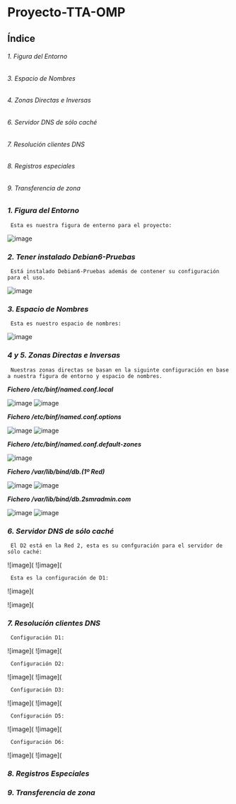 # Proyecto-TTA-OMP




## Índice

###### 1. Figura del Entorno ######
###### 3. Espacio de Nombres ######
###### 4. Zonas Directas e Inversas ######
###### 6. Servidor DNS de sólo caché ######
###### 7. Resolución clientes DNS ######
###### 8. Registros especiales ######
###### 9. Transferencia de zona ######


### *1. Figura del Entorno*
     Esta es nuestra figura de enterno para el proyecto:
![image](https://user-images.githubusercontent.com/116157396/214513913-59001abf-cca0-4532-b785-9ec14b63eaea.png)

### *2. Tener instalado Debian6-Pruebas*
     Está instalado Debian6-Pruebas además de contener su configuración para el uso.
![image](https://user-images.githubusercontent.com/116157396/214515199-857f6d40-9b0f-4212-9da3-ab41eb7bb318.png)

     
### *3. Espacio de Nombres*
     Esta es nuestro espacio de nombres:
![image](https://user-images.githubusercontent.com/116157396/214514480-f3fa04ba-bde1-4c52-ac93-71083be514cc.png)
     
### *4 y 5. Zonas Directas e Inversas*
     Nuestras zonas directas se basan en la siguinte configuración en base a nuestra figura de entorno y espacio de nombres.
  
   ***Fichero /etc/binf/named.conf.local***
   
   ![image](https://github.com/atejtor0610/Proyecto-TTA-OMP/blob/main/capturas/1.png)
   ![image](https://github.com/atejtor0610/Proyecto-TTA-OMP/blob/main/capturas/1.1.png)
   
   ***Fichero /etc/binf/named.conf.options***
   
   ![image](https://github.com/atejtor0610/Proyecto-TTA-OMP/blob/main/capturas/2.png)
   ![image](https://github.com/atejtor0610/Proyecto-TTA-OMP/blob/main/capturas/2.2.png)
   
   ***Fichero /etc/binf/named.conf.default-zones***
   
   ![image](https://github.com/atejtor0610/Proyecto-TTA-OMP/blob/main/capturas/3.png)
  
   
  
   ***Fichero /var/lib/bind/db.(1º Red)***
   
   ![image](https://github.com/atejtor0610/Proyecto-TTA-OMP/blob/main/capturas/4.png)
   ![image](https://github.com/atejtor0610/Proyecto-TTA-OMP/blob/main/capturas/4.4.png)
   
   

   ***Fichero /var/lib/bind/db.2smradmin.com***
   
   ![image](https://github.com/atejtor0610/Proyecto-TTA-OMP/blob/main/capturas/6.png)
   ![image](https://github.com/atejtor0610/Proyecto-TTA-OMP/blob/main/capturas/6.6.png)
   
   
     
### *6. Servidor DNS de sólo caché*  
     El D2 está en la Red 2, esta es su confguración para el servidor de sólo caché:
   ![image](
   ![image](
   
     Esta es la configuración de D1:
   ![image](
  
   
   ![image](
   
     

### *7. Resolución clientes DNS* 
     Configuración D1:
   ![image](
   ![image](
   
     Configuración D2:
  ![image](
  ![image](
  
     Configuración D3:
  ![image](
  ![image](
  
     Configuración D5:
   ![image](
   ![image](
   
     Configuración D6:
   ![image](
   ![image](

### *8. Registros Especiales* 

###  *9. Transferencia de zona*








